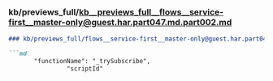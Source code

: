 ### kb/previews_full/kb__previews_full__flows__service-first__master-only@guest.har.part047.md.part002.md

```md
### kb/previews_full/flows__service-first__master-only@guest.har.part047.md (part 002)

```md
       "functionName": "_trySubscribe",
                "scriptId"
```

```

```
